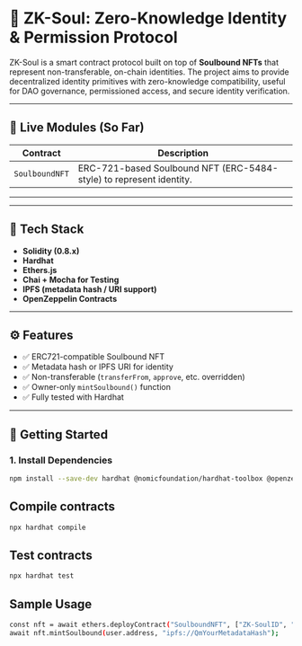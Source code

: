 # 🧠 ZK-Soul: Zero-Knowledge Identity & Permission Protocol

ZK-Soul is a smart contract protocol built on top of **Soulbound NFTs** that represent non-transferable, on-chain identities. The project aims to provide decentralized identity primitives with zero-knowledge compatibility, useful for DAO governance, permissioned access, and secure identity verification.

---

## 🔗 Live Modules (So Far)

| Contract       | Description                                                         |
| -------------- | ------------------------------------------------------------------- |
| `SoulboundNFT` | ERC-721-based Soulbound NFT (ERC-5484-style) to represent identity. |

---

---

## 🔧 Tech Stack

- **Solidity (0.8.x)**
- **Hardhat**
- **Ethers.js**
- **Chai + Mocha for Testing**
- **IPFS (metadata hash / URI support)**
- **OpenZeppelin Contracts**

---

## ⚙️ Features

- ✅ ERC721-compatible Soulbound NFT
- ✅ Metadata hash or IPFS URI for identity
- ✅ Non-transferable (`transferFrom`, `approve`, etc. overridden)
- ✅ Owner-only `mintSoulbound()` function
- ✅ Fully tested with Hardhat

---

## 🚀 Getting Started

### 1. Install Dependencies

```bash
npm install --save-dev hardhat @nomicfoundation/hardhat-toolbox @openzeppelin/contracts
```

## Compile contracts

```bash
npx hardhat compile
```

## Test contracts

```bash
npx hardhat test
```

## Sample Usage

```bash
const nft = await ethers.deployContract("SoulboundNFT", ["ZK-SoulID", "ZKSID"]);
await nft.mintSoulbound(user.address, "ipfs://QmYourMetadataHash");

```
